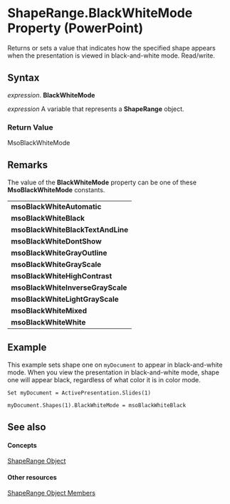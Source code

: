 
# ShapeRange.BlackWhiteMode Property (PowerPoint)

Returns or sets a value that indicates how the specified shape appears when the presentation is viewed in black-and-white mode. Read/write.


## Syntax

 _expression_. **BlackWhiteMode**

 _expression_ A variable that represents a **ShapeRange** object.


### Return Value

MsoBlackWhiteMode


## Remarks

The value of the  **BlackWhiteMode** property can be one of these **MsoBlackWhiteMode** constants.


||
|:-----|
|**msoBlackWhiteAutomatic**|
|**msoBlackWhiteBlack**|
|**msoBlackWhiteBlackTextAndLine**|
|**msoBlackWhiteDontShow**|
|**msoBlackWhiteGrayOutline**|
|**msoBlackWhiteGrayScale**|
|**msoBlackWhiteHighContrast**|
|**msoBlackWhiteInverseGrayScale**|
|**msoBlackWhiteLightGrayScale**|
|**msoBlackWhiteMixed**|
|**msoBlackWhiteWhite**|

## Example

This example sets shape one on  `myDocument` to appear in black-and-white mode. When you view the presentation in black-and-white mode, shape one will appear black, regardless of what color it is in color mode.


```
Set myDocument = ActivePresentation.Slides(1)

myDocument.Shapes(1).BlackWhiteMode = msoBlackWhiteBlack
```


## See also


#### Concepts


[ShapeRange Object](0a194183-380e-ffb6-9336-b5bd311e917d.md)
#### Other resources


[ShapeRange Object Members](cf57a537-e6cd-ad43-45db-0683e288e850.md)
